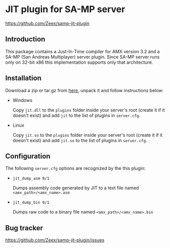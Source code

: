 JIT plugin for SA-MP server
===========================

https://github.com/Zeex/samp-jit-plugin


Introduction
------------

This package contains a Just-In-Time compiler for AMX version 3.2 and a SA-MP
(San Andreas Multiplayer) server plugin. Since SA-MP server runs only on 32-bit
x86 this implementation supports only that architecture.


Installation
------------

Download a zip or tar.gz from [here](https://github.com/Zeex/samp-jit-plugin/downloads),
unpack it and follow instructions below:

*	Windows

	Copy `jit.dll` to the `plugins` folder inside your server's root (create it
	if it doesn't exist) and add `jit` to the list of plugins in `server.cfg`.

*	Linux

	Copy `jit.so` to the `plugins` folder inside your server's root (create it
	if it doesn't exist) and add `jit.so` to the list of plugins in `server.cfg`.
	

Configuration
-------------

The following `server.cfg` options are recognized by the this plugin:

* `jit_dump_asm 0/1`

  Dumps assembly code generated by JIT to a text file named
  `<amx_path>/<amx_name>.asm`

* `jit_dump_bin 0/1`

  Dumps raw code to a binary file named `<amx_path>/<amx_name>.bin`


Bug tracker
-----------

https://github.com/Zeex/samp-jit-plugin/issues
